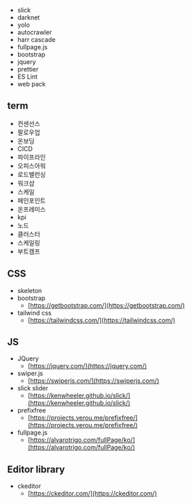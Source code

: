- slick
- darknet
- yolo
- autocrawler
- harr cascade
- fullpage.js
- bootstrap
- jquery
- prettier
- ES Lint
- web pack

## term

- 컨센선스
- 팔로우업
- 온보딩
- CICD
- 파이프라인
- 오피스아워
- 로드밸런싱
- 워크샵
- 스케일
- 페인포인트
- 온프레미스
- kpi
- 노드
- 클러스터
- 스케일링
- 부트캠프

## CSS

- skeleton
- bootstrap
  - [https://getbootstrap.com/](https://getbootstrap.com/)
- tailwind css
  - [https://tailwindcss.com/](https://tailwindcss.com/)

## JS

- JQuery
  - [https://jquery.com/](https://jquery.com/)
- swiper.js
  - [https://swiperjs.com/](https://swiperjs.com/)
- slick slider
  - [https://kenwheeler.github.io/slick/](https://kenwheeler.github.io/slick/)
- prefixfree
  - [https://projects.verou.me/prefixfree/](https://projects.verou.me/prefixfree/)
- fullpage.js
  - [https://alvarotrigo.com/fullPage/ko/](https://alvarotrigo.com/fullPage/ko/)

## Editor library

- ckeditor
  - [https://ckeditor.com/](https://ckeditor.com/)
